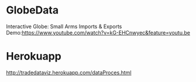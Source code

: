 # GlobeData
Interactive Globe: Small Arms Imports &amp; Exports<br/>
Demo:https://www.youtube.com/watch?v=kG-EHCnwyec&feature=youtu.be
# Herokuapp
http://tradedataviz.herokuapp.com/dataProces.html
